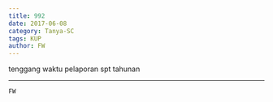 ```yaml
---
title: 992
date: 2017-06-08
category: Tanya-SC
tags: KUP
author: FW
---
```


tenggang waktu pelaporan spt tahunan

---



`FW`
